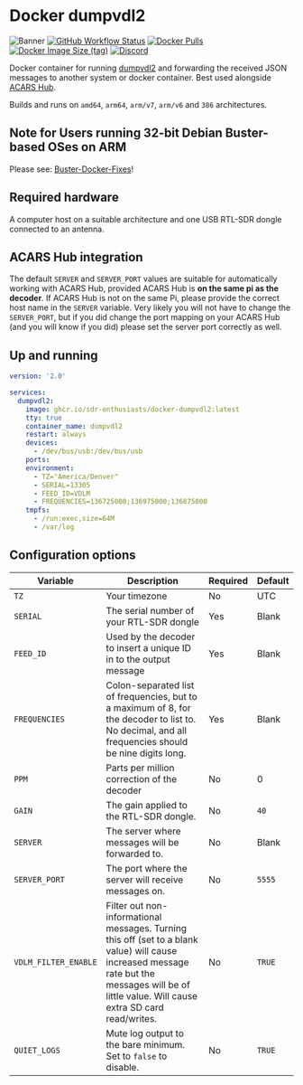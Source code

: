 # Docker dumpvdl2

![Banner](https://github.com/fredclausen/docker-acarshub/blob/16ab3757986deb7c93c08f5c7e3752f54a19629c/Logo-Sources/ACARS%20Hub.png "banner")
[![GitHub Workflow Status](https://img.shields.io/github/workflow/status/fredclausen/docker-acarshub/Deploy%20to%20Docker%20Hub)](https://github.com/fredclausen/docker-acarshub/actions?query=workflow%3A%22Deploy+to+Docker+Hub%22)
[![Docker Pulls](https://img.shields.io/docker/pulls/fredclausen/acarshub.svg)](https://hub.docker.com/r/fredclausen/acarshub)
[![Docker Image Size (tag)](https://img.shields.io/docker/image-size/fredclausen/acarshub/latest)](https://hub.docker.com/r/fredclausen/acarshub)
[![Discord](https://img.shields.io/discord/734090820684349521)](https://discord.gg/sTf9uYF)

Docker container for running [dumpvdl2](https://github.com/szpajder/dumpvdl2) and forwarding the received JSON messages to another system or docker container. Best used alongside [ACARS Hub](https://github.com/fredclausen/acarshub).

Builds and runs on `amd64`, `arm64`, `arm/v7`, `arm/v6` and `386` architectures.

## Note for Users running 32-bit Debian Buster-based OSes on ARM

Please see: [Buster-Docker-Fixes](https://github.com/fredclausen/Buster-Docker-Fixes)!

## Required hardware

A computer host on a suitable architecture and one USB RTL-SDR dongle connected to an antenna.

## ACARS Hub integration

The default `SERVER` and `SERVER_PORT` values are suitable for automatically working with ACARS Hub, provided ACARS Hub is **on the same pi as the decoder**. If ACARS Hub is not on the same Pi, please provide the correct host name in the `SERVER` variable. Very likely you will not have to change the `SERVER_PORT`, but if you did change the port mapping on your ACARS Hub (and you will know if you did) please set the server port correctly as well.

## Up and running

```yaml
version: '2.0'

services:
  dumpvdl2:
    image: ghcr.io/sdr-enthusiasts/docker-dumpvdl2:latest
    tty: true
    container_name: dumpvdl2
    restart: always
    devices:
      - /dev/bus/usb:/dev/bus/usb
    ports:
    environment:
      - TZ="America/Denver"
      - SERIAL=13305
      - FEED_ID=VDLM
      - FREQUENCIES=136725000;136975000;136875000
    tmpfs:
      - /run:exec,size=64M
      - /var/log
```

## Configuration options

| Variable | Description | Required | Default |
|----------|-------------|---------|--------|
| `TZ` | Your timezone | No | UTC |
| `SERIAL` | The serial number of your RTL-SDR dongle | Yes | Blank |
| `FEED_ID` | Used by the decoder to insert a unique ID in to the output message | Yes | Blank |
| `FREQUENCIES` | Colon-separated list of frequencies, but to a maximum of 8, for the decoder to list to. No decimal, and all frequencies should be nine digits long. | Yes | Blank |
| `PPM` | Parts per million correction of the decoder | No | 0 |
| `GAIN`| The gain applied to the RTL-SDR dongle. | No | `40` |
| `SERVER` | The server where messages will be forwarded to. | No | Blank |
| `SERVER_PORT` | The port where the server will receive messages on. | No | `5555` |
| `VDLM_FILTER_ENABLE` | Filter out non-informational messages. Turning this off (set to a blank value) will cause increased message rate but the messages will be of little value. Will cause extra SD card read/writes. | No | `TRUE` |
| `QUIET_LOGS` | Mute log output to the bare minimum. Set to `false` to disable. | No | `TRUE` |
